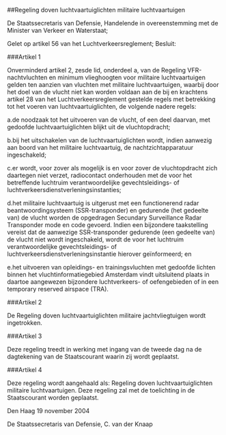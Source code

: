 <meta http-equiv='Content-Type' content='text/html; charset=utf-8' />

##Regeling doven luchtvaartuiglichten militaire luchtvaartuigen

De Staatssecretaris van Defensie,
Handelende in overeenstemming met de Minister van Verkeer en Waterstaat;

Gelet op artikel 56 van het Luchtverkeersreglement;
Besluit:

###Artikel 1 

Onverminderd artikel 2, zesde lid, onderdeel a, van de Regeling VFR-nachtvluchten en minimum vlieghoogten voor militaire luchtvaartuigen gelden ten aanzien van vluchten met militaire luchtvaartuigen, waarbij door het doel van de vlucht niet kan worden voldaan aan de bij en krachtens artikel 28 van het Luchtverkeersreglement gestelde regels met betrekking tot het voeren van luchtvaartuiglichten, de volgende nadere regels:

a.de noodzaak tot het uitvoeren van de vlucht, of een deel daarvan, met gedoofde luchtvaartuiglichten blijkt uit de vluchtopdracht;

b.bij het uitschakelen van de luchtvaartuiglichten wordt, indien aanwezig aan boord van het militaire luchtvaartuig, de nachtzichtapparatuur ingeschakeld;

c.er wordt, voor zover als mogelijk is en voor zover de vluchtopdracht zich daartegen niet verzet, radiocontact onderhouden met de voor het betreffende luchtruim verantwoordelijke gevechtsleidings- of luchtverkeersdienstverleningsinstanties;

d.het militaire luchtvaartuig is uitgerust met een functionerend radar beantwoordingsysteem (SSR-transponder) en gedurende (het gedeelte van) de vlucht worden de opgedragen Secundary Surveillance Radar Transponder mode en code gevoerd. Indien een bijzondere taakstelling vereist dat de aanwezige SSR-transponder gedurende (een gedeelte van) de vlucht niet wordt ingeschakeld, wordt de voor het luchtruim verantwoordelijke gevechtsleidings- of luchtverkeersdienstverleningsinstantie hierover geïnformeerd; en

e.het uitvoeren van opleidings- en trainingsvluchten met gedoofde lichten binnen het vluchtinformatiegebied Amsterdam vindt uitsluitend plaats in daartoe aangewezen bijzondere luchtverkeers- of oefengebieden of in een temporary reserved airspace (TRA).

###Artikel 2 

De Regeling doven luchtvaartuiglichten militaire jachtvliegtuigen wordt ingetrokken.

###Artikel 3 

Deze regeling treedt in werking met ingang van de tweede dag na de dagtekening van de Staatscourant waarin zij wordt geplaatst.

###Artikel 4 

Deze regeling wordt aangehaald als: Regeling doven luchtvaartuiglichten militaire luchtvaartuigen.
Deze regeling zal met de toelichting in de Staatscourant worden geplaatst.

Den Haag
19 november 2004

De 
Staatssecretaris van Defensie, 
C. van der Knaap
